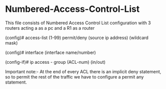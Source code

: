 # Numbered-Access-Control-List
This file consists of Numbered Access Control List configuration with 3 routers acting a as a pc and a R1 as a router

(config)# access-list (1-99) permit/deny (source ip address) (wildcard mask)

(config)# interface (interface name/number)

(config-if)# ip access - group (ACL-num) (in/out)

Important note:- At the end of every ACL there is an implicit deny statement, so to permit the rest of the traffic we have to configure a permit any statement.
